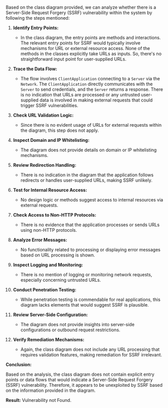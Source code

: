 Based on the class diagram provided, we can analyze whether there is a Server-Side Request Forgery (SSRF) vulnerability within the system by following the steps mentioned:

1. **Identify Entry Points:**
   - In the class diagram, the entry points are methods and interactions. The relevant entry points for SSRF would typically involve mechanisms for URL or external resource access. None of the methods in the classes explicitly take URLs as inputs. So, there's no straightforward input point for user-supplied URLs.
  
2. **Trace the Data Flow:**
   - The flow involves `ClientApplication` connecting to a `Server` via the `Network`. The `ClientApplication` directly communicates with the `Server` to send credentials, and the `Server` returns a response. There is no indication that URLs are processed or any untrusted user-supplied data is involved in making external requests that could trigger SSRF vulnerabilities.
  
3. **Check URL Validation Logic:**
   - Since there is no evident usage of URLs for external requests within the diagram, this step does not apply.

4. **Inspect Domain and IP Whitelisting:**
   - The diagram does not provide details on domain or IP whitelisting mechanisms.

5. **Review Redirection Handling:**
   - There is no indication in the diagram that the application follows redirects or handles user-supplied URLs, making SSRF unlikely.

6. **Test for Internal Resource Access:**
   - No design logic or methods suggest access to internal resources via external requests.

7. **Check Access to Non-HTTP Protocols:**
   - There is no evidence that the application processes or sends URLs using non-HTTP protocols.

8. **Analyze Error Messages:**
   - No functionality related to processing or displaying error messages based on URL processing is shown.

9. **Inspect Logging and Monitoring:**
   - There is no mention of logging or monitoring network requests, especially concerning untrusted URLs.

10. **Conduct Penetration Testing:**
    - While penetration testing is commendable for real applications, this diagram lacks elements that would suggest SSRF is plausible.

11. **Review Server-Side Configuration:**
    - The diagram does not provide insights into server-side configurations or outbound request restrictions.

12. **Verify Remediation Mechanisms:**
    - Again, the class diagram does not include any URL processing that requires validation features, making remediation for SSRF irrelevant.

**Conclusion:**

Based on the analysis, the class diagram does not contain explicit entry points or data flows that would indicate a Server-Side Request Forgery (SSRF) vulnerability. Therefore, it appears to be unexploited by SSRF based on the information provided in the diagram. 

**Result:** Vulnerability not Found.
